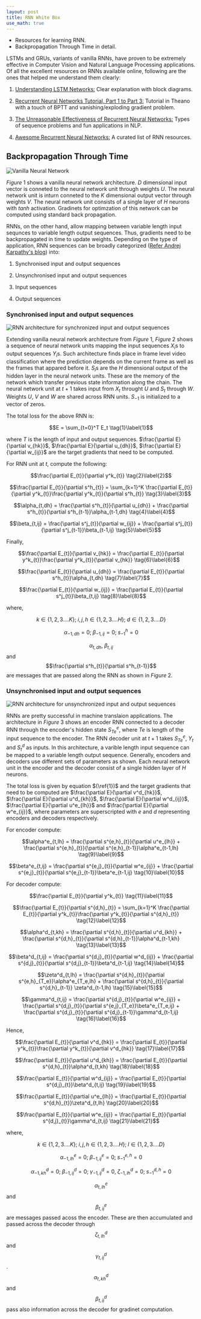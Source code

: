 ```yaml
---
layout: post
title: RNN White Box
use_math: true
---
```


* Resources for learning RNN.  
* Backpropagation Through Time in detail.

LSTMs and GRUs, variants of vanilla RNNs, have proven to be extremely effective in Computer Vision and Natural Language Processing applications. Of all the excellent resources on RNNs available online, following are the ones that helped me understand them clearly:

1. [Understanding LSTM Networks:](http://colah.github.io/posts/2015-08-Understanding-LSTMs/) Clear explanation with block diagrams.

2. [Recurrent Neural Networks Tutorial, Part 1 to Part 3:](http://www.wildml.com/2015/09/recurrent-neural-networks-tutorial-part-1-introduction-to-rnns/) Tutorial in Theano with a touch of BPTT and vanishing/exploding gradient problem.

3. [The Unreasonable Effectiveness of Recurrent Neural Networks:](http://karpathy.github.io/2015/05/21/rnn-effectiveness/) Types of sequence problems and fun applications in NLP.

4. [Awesome Recurrent Neural Networks:](https://github.com/kjw0612/awesome-rnn) A curated list of RNN resources.

## Backpropagation Through Time

![](/images/VanillaNN.jpg  "Vanilla Neural Network")

$Figure\;1$ shows a vanilla neural network architecture. $D$ dimensional input vector is conneted to the neural network unit through weights $U$. The neural network unit is inturn conneted to the $K$ dimensional output vector through weights $V$. The neural network unit consists of a single layer of $H$ neurons with $tanh$ activation. Gradinets for optimzation of this network can be computed using standard back propagation.

RNNs, on the other hand, allow mapping between variable length input sequnces to variable length output sequences. Thus, gradients need to be backpropagated in time to update weights. Depending on the type of application, RNN sequences can be broadly categorized ([Refer Andrej Karpathy's blog](http://karpathy.github.io/2015/05/21/rnn-effectiveness/)) into:

1. Synchronised input and output sequences

2. Unsynchronised input and output sequences

3. Input sequences

4. Output sequences

### Synchronised input and output sequences

![](/images/RNNSyncIpOpMessage.jpg  "RNN architecture for synchronized input and output sequences")

Extending vanilla neural network architecture from $Figure\;1$, $Figure\;2$ shows a sequence of neural network units mapping the input sequences $X_{i}$s to output sequences $Y_{i}$s. Such architecture finds place in frame level video classification where the prediction depends on the current frame as well as the frames that appared before it. $S_{i}$s are the $H$ dimensional output of the hidden layer in the neural network units. These are the memory of the network which transfer previous state information along the chain. The neural network unit at $t+1$ takes input from $X_{t}$ throught $U$ and $S_{t}$ through $W$. Weights $U$, $V$ and $W$ are shared across RNN units. $S_{-1}$ is initialized to a vector of zeros.

The total loss for the above RNN is:

$$E = \sum_{t=0}^T E_t \tag{1}\label{1}$$

where $T$ is the length of input and output sequences. 
$\frac{\partial E}{\partial v_{hk}}$, $\frac{\partial E}{\partial u_{dh}}$, $\frac{\partial E}{\partial w_{ij}}$ are the target gradients that need to be computed.

For RNN unit at $t$, compute the following:

$$\frac{\partial E_{t}}{\partial y^k_{t}} \tag{2}\label{2}$$

$$\frac{\partial E_{t}}{\partial s^h_{t}} = \sum_{k=1}^K \frac{\partial E_{t}}{\partial y^k_{t}}\frac{\partial y^k_{t}}{\partial s^h_{t}} \tag{3}\label{3}$$

$$\alpha_{t,dh} = \frac{\partial s^h_{t}}{\partial u_{dh}} + \frac{\partial s^h_{t}}{\partial s^h_{t-1}}\alpha_{t-1,dh} \tag{4}\label{4}$$

$$\beta_{t,ij} = \frac{\partial s^j_{t}}{\partial w_{ij}} + \frac{\partial s^j_{t}}{\partial s^j_{t-1}}\beta_{t-1,ij} \tag{5}\label{5}$$

Finally,

$$\frac{\partial E_{t}}{\partial v_{hk}} = \frac{\partial E_{t}}{\partial y^k_{t}}\frac{\partial y^k_{t}}{\partial v_{hk}} \tag{6}\label{6}$$

$$\frac{\partial E_{t}}{\partial u_{dh}} = \frac{\partial E_{t}}{\partial s^h_{t}}\alpha_{t,dh} \tag{7}\label{7}$$

$$\frac{\partial E_{t}}{\partial w_{ij}} = \frac{\partial E_{t}}{\partial s^j_{t}}\beta_{t,ij} \tag{8}\label{8}$$

where,

$$k \in \{1,2,3....K\}; \;i,j,h \in \{1,2,3....H\}; \;d \in \{1,2,3....D\}$$ 

$$\alpha_{-1,dh} = 0; \;\beta_{-1,ij} = 0; \;s^h_{-1} = 0$$

$$\alpha_{t,dh}, \;\beta_{t,ij}$$ and $$\frac{\partial s^h_{t}}{\partial s^h_{t-1}}$$ are messages that are passed along the RNN as shown in $Figure\;2$.


### Unsynchronised input and output sequences

![](/images/RNNUnSyncIpOpMessage.jpg  "RNN architecture for unsynchronized input and output sequences")

RNNs are pretty successful in machine translaion applications. The architecture in $Figure\;3$ shows an encoder RNN connected to a decoder RNN through the encoder's hidden state $S^e_{Te}$, where $Te$ is length of the input sequence to the encoder. The RNN decoder unit at $t+1$ takes $S^e_{Te}$, $Y_{t}$ and $S^d_{t}$ as inputs. In this architecture, a varible length input sequence can be mapped to a variable length output sequence. Generally, encoders and decoders use different sets of parameters as shown. Each neural network unit in the encoder and the decoder consist of a single hidden layer of $H$ neurons.

The total loss is given by equation $(\ref{1})$ and the target gradients that need to be computed are $\frac{\partial E}{\partial v^d_{hk}}$, $\frac{\partial E}{\partial u^d_{kh}}$, $\frac{\partial E}{\partial w^d_{ij}}$, $\frac{\partial E}{\partial u^e_{lh}}$ and $\frac{\partial E}{\partial w^e_{ij}}$, where parameters are superscripted with $e$ and $d$ representing encoders and decoders respectively.

For encoder compute:

$$\alpha^e_{t,lh} = \frac{\partial s^{e,h}_{t}}{\partial u^e_{lh}} + \frac{\partial s^{e,h}_{t}}{\partial s^{e,h}_{t-1}}\alpha^e_{t-1,lh} \tag{9}\label{9}$$

$$\beta^e_{t,ij} = \frac{\partial s^{e,j}_{t}}{\partial w^e_{ij}} + \frac{\partial s^{e,j}_{t}}{\partial s^{e,j}_{t-1}}\beta^e_{t-1,ij} \tag{10}\label{10}$$


For decoder compute:

$$\frac{\partial E_{t}}{\partial y^k_{t}} \tag{11}\label{11}$$

$$\frac{\partial E_{t}}{\partial s^{d,h}_{t}} = \sum_{k=1}^K \frac{\partial E_{t}}{\partial y^k_{t}}\frac{\partial y^k_{t}}{\partial s^{d,h}_{t}} \tag{12}\label{12}$$

$$\alpha^d_{t,kh} = \frac{\partial s^{d,h}_{t}}{\partial u^d_{kh}} + \frac{\partial s^{d,h}_{t}}{\partial s^{d,h}_{t-1}}\alpha^d_{t-1,kh} \tag{13}\label{13}$$

$$\beta^d_{t,ij} = \frac{\partial s^{d,j}_{t}}{\partial w^d_{ij}} + \frac{\partial s^{d,j}_{t}}{\partial s^{d,j}_{t-1}}\beta^d_{t-1,ij} \tag{14}\label{14}$$

$$\zeta^d_{t,lh} = \frac{\partial s^{d,h}_{t}}{\partial s^{e,h}_{T_e}}\alpha^e_{T_e,lh} + \frac{\partial s^{d,h}_{t}}{\partial s^{d,h}_{t-1}} \zeta^d_{t-1,lh}  \tag{15}\label{15}$$

$$\gamma^d_{t,ij} = \frac{\partial s^{d,j}_{t}}{\partial w^e_{ij}} + \frac{\partial s^{d,j}_{t}}{\partial s^{e,j}_{T_e}}\beta^e_{T_e,ij} + \frac{\partial s^{d,j}_{t}}{\partial s^{d,j}_{t-1}}\gamma^d_{t-1,ij} \tag{16}\label{16}$$

Hence,

$$\frac{\partial E_{t}}{\partial v^d_{hk}} = \frac{\partial E_{t}}{\partial y^k_{t}}\frac{\partial y^k_{t}}{\partial v^d_{hk}} \tag{17}\label{17}$$

$$\frac{\partial E_{t}}{\partial u^d_{kh}} = \frac{\partial E_{t}}{\partial s^{d,h}_{t}}\alpha^d_{t,kh} \tag{18}\label{18}$$

$$\frac{\partial E_{t}}{\partial w^d_{ij}} = \frac{\partial E_{t}}{\partial s^{d,j}_{t}}\beta^d_{t,ij} \tag{19}\label{19}$$

$$\frac{\partial E_{t}}{\partial u^e_{lh}} = \frac{\partial E_{t}}{\partial s^{d,h}_{t}}\zeta^d_{t,lh}  \tag{20}\label{20}$$

$$\frac{\partial E_{t}}{\partial w^e_{ij}} = \frac{\partial E_{t}}{\partial s^{d,j}_{t}}\gamma^d_{t,ij} \tag{21}\label{21}$$

where,

$$k \in \{1,2,3....K\}; \;i,j,h \in \{1,2,3....H\}; \;l \in \{1,2,3....D\}$$ 

$$\alpha^e_{-1,lh} = 0; \;\beta^e_{-1,ij} = 0; \;s^{e,h}_{-1} = 0$$

$$\alpha^d_{-1,kh} = 0; \;\beta^d_{-1,ij} = 0; \;\gamma^d_{-1,ij} = 0, \;\zeta^d_{-1,lh} = 0; \;s^{d,h}_{-1} = 0$$


$$\alpha^e_{t,lh}$$ and $$\beta^e_{t,ij}$$ are messages passed acoss the encoder. These are then accumulated and passed across the decoder through $$\zeta^d_{t,lh}$$ and $$\gamma^d_{t,ij}$$. $$\alpha^d_{t,kh}$$ and $$\beta^d_{t,ij}$$ pass also information across the decoder for gradinet computation.








